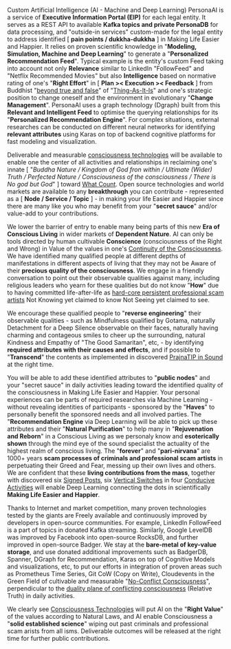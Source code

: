 Custom Artificial Intelligence (AI - Machine and Deep Learning) PersonaAI is a service of <b>Executive Information Portal (EIP)</b> for each legal entity. It serves as a REST API to available <b>Kafka topics and private PersonaDB</b> for data processing, and "outside-in services" custom-made for the legal entity to address identified [ <b>pain points / dukkha-dukkha</b> ] in Making Life Easier and Happier. It relies on proven scientific knowledge in "<b>Modeling, Simulation, Machine and Deep Learning</b>" to generate a "<b>Personalized Recommendation Feed</b>". Typical example is the entity's custom Feed taking into account not only <b>Relevance</b> similar to LinkedIn "FollowFeed" and "Netflix Recommended Movies" but also <b>Intelligence</b> based on normative rating of one's "<b>Right Effort</b>" in [ <b>Plan &gt;&lt; Execution &gt;&lt; Feedback</b> ] from Buddhist "<a href="https://aeon.co/essays/the-logic-of-buddhist-philosophy-goes-beyond-simple-truth" target="_blank">beyond true and false</a>" of "<a href="https://blog.khaiphong.io/2017/12/finger-pointing-to-moon.html#Section_2" target="_blank">Thing-As-It-Is</a>" and one's strategic position to change oneself and the environment in evolutionary "<b>Change Management</b>". PersonaAI uses a graph technology (Dgraph) built from this <b>Relevant and Intelligent Feed</b> to optimise the querying relationships for its "<b>Personalized Recommendation Engine</b>". For complex situations, external researches can be conducted on different neural networks for identifying <b>relevant attributes</b> using Karas on top of backend cognitive platforms for fast modeling and visualization.

Deliverable and measurable <a href="https://blog.khaiphong.io/2017/12/nature-of-things.html#Section_2.1" target="_blank">consciousness technologies</a> will be available to enable one the center of all activities and relationships in reclaiming one's innate [ "<i>Buddha Nature / Kingdom of God fron within / Ultimate (Wider) Truth / Perfected Nature / Consciousness of the consciousness / There is No god but God</i>" ] toward <a href="https://blog.khaiphong.io/2017/12/references.html#R23" target="_blank">What Count</a>. Open source technologies and world markets are available to any <b>breakthrough</b> you can contribute - represented as a [ <b>Node / Service / Topic</b> ] - in making your life Easier and Happier since there are many like you who may benefit from your "<b>secret sauce</b>" and/or value-add to your contributions.

We lower the barrier of entry to enable many being parts of this new <b>Era of Conscious Living</b> in wider markets of <b>Dependent Nature</b>. AI can only be tools directed by human cultivable <b>Conscience</b> (consciousness of the Right and Wrong) in Value of the values in one's <a href="https://blog.khaiphong.io/2017/12/right-mindfulness.html#Section_2" target="_blank">Continuity of the Consciousness</a>. We have identified many qualified people at different depths of manifestations in different aspects of living that they may not be Aware of their <b>precious quality of the consciousness</b>. We engage in a friendly conversation to point out their observable qualities against many, including religious leaders who yearn for these qualities but do not know "<b>How</b>" due to having committed life-after-life as <a href="https://blog.khaiphong.io/2017/12/a-light-out-of-darkness.html" target="_blank">hard-core persistent professional scam artists</a> Not Knowing yet claimed to know Not Seeing yet claimed to see.

We encourage these qualified people to "<b>reverse engineering</b>" their observable qualities - such as Mindfulness qualified by Gotama, naturally Detachment for a Deep Silence observable on their faces, naturally having charming and contageous smiles to cheer up the surrounding, natural Kindness and Empathy of "The Good Samaritan", etc, - by identifying <b>required attributes with their causes and effects</b>, and if possible to "<b>Transcend</b>" the contents as implemented in discovered <a href="https://blog.khaiphong.io/2017/12/nature-of-things.html#Section_2.1" target="_blank">PrajnaTIP in Sound</a> at the right time.

You will be able to add these identified attributes to "<b>public nodes</b>" and your "secret sauce" in daily activities leading toward the identified quality of the consciousness in Making Life Easier and Happier. Your personal experiences can be parts of required researches via Machine Learning - without revealing identities of participants - sponsored by the "<b>Haves</b>" to personally benefit the sponsored needs and all involved parties. The "<b>Recommendation Engine</b> via Deep Learning will be able to pick up these attributes and their "<b>Natural Purification</b>" to help many in "<b>Rejuvenation and Reborn</b>" in a Conscious Living as we personaly know and <b>esoterically shown</b> through the mind eye of the sound specialist the actuality of the highest realm of conscious living. The "<b>forever</b>" and "<b>pari-nirvana</b>" are 1000+ years <b>scam processes of criminals and professional scam artists</b> in perpetuating their Greed and Fear, messing up their own lives and others. We are confident that these <b>living contributions from the mass</b>, together with discovered six <a href="https://blog.khaiphong.io/2017/12/right-inner-peace.html#Section_3" target="_blank">Signed Posts</a>, six <a href="https://blog.khaiphong.io/2017/12/a-light-out-of-darkness.html#Section_2.2" target="_blank">Vertical Switches</a> in four <a href="https://blog.khaiphong.io/2017/12/a-bird-view-of-who-i-am.html#Section_3.1" target="_blank">Conducive Activities</a> will enable Deep Learning connecting the dots in scientifically <b>Making Life Easier and Happier</b>.

Thanks to Internet and market competition, many proven technologies tested by the giants are Freely available and continuously improved by developers in open-source communities. For example, LinkedIn FollowFeed is a part of topics in donated Kafka streaming. Similarly, Google LevelDB was improved by Facebook into open-source RocksDB, and further improved in open-source Badger. We stay at the <b>bare-metal of key-value storage</b>, and use donated additional improvements such as BadgerDB, Spanner, DGraph for Recommendation, Karas on top of Cognitive Models and visualizations, etc, to put our efforts in integration of proven areas such as Prometheus Time Series, Git CoW (Copy on Write), Cloudevents in the Green Field of cultivable and measurable "<a href="https://blog.khaiphong.io/2017/12/selfselfless-dualityoneness.html#Section_2" target="_blank">No-Conflict Consciousness</a>", perpendicular to the <a href="https://github.com/khaiphong/" target="_blank">duality plane of conflicting consciousness</a> (Relative Truth) in daily activities.

We clearly see <a href="https://blog.khaiphong.io/2017/12/nature-of-things.html#Section_2.1" target="_blank">Consciousness Technologies</a> will put AI on the "<b>Right Value</b>" of the values according to Natural Laws, and AI enable Consciousness a "<b>solid established science</b>" wiping out past criminals and professional scam arists from all isms. Deliverable outcomes will be released at the right time for further public contributions.


